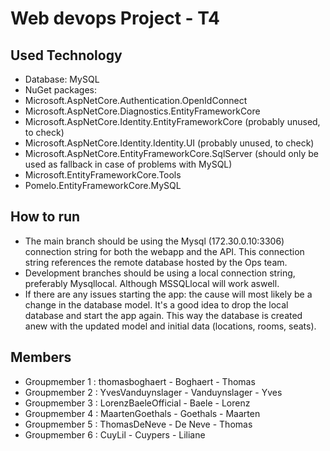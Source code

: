 # Web devops Project - T4

## Used Technology
- Database: MySQL
- NuGet packages:
 - Microsoft.AspNetCore.Authentication.OpenIdConnect
 - Microsoft.AspNetCore.Diagnostics.EntityFrameworkCore
 - Microsoft.AspNetCore.Identity.EntityFrameworkCore (probably unused, to check)
 - Microsoft.AspNetCore.Identity.Identity.UI (probably unused, to check)
 - Microsoft.AspNetCore.EntityFrameworkCore.SqlServer (should only be used as fallback in case of problems with MySQL)
 - Microsoft.EntityFrameworkCore.Tools
 - Pomelo.EntityFrameworkCore.MySQL

## How to run
- The main branch should be using the Mysql (172.30.0.10:3306) connection string for both the webapp and the API. This connection string references the remote database hosted by the Ops team.
- Development branches should be using a local connection string, preferably Mysqllocal. Although MSSQLlocal will work aswell.
- If there are any issues starting the app: the cause will most likely be a change in the database model. It's a good idea to drop the local database and start the app again. This way the database is created anew with the updated model and initial data (locations, rooms, seats).

## Members
- Groupmember 1 : thomasboghaert - Boghaert - Thomas
- Groupmember 2 : YvesVanduynslager - Vanduynslager - Yves
- Groupmember 3 : LorenzBaeleOfficial - Baele - Lorenz
- Groupmember 4 : MaartenGoethals - Goethals - Maarten
- Groupmember 5 : ThomasDeNeve - De Neve - Thomas
- Groupmember 6 : CuyLil - Cuypers - Liliane
